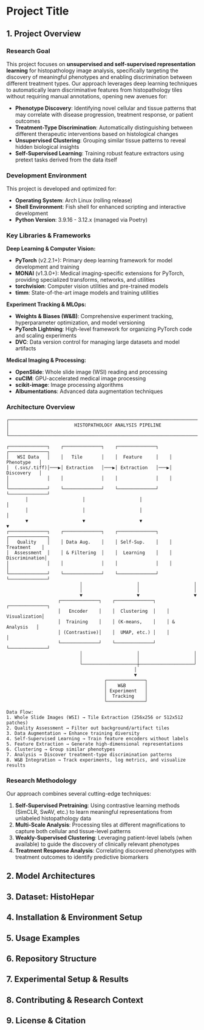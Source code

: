 # Project Title

## 1. Project Overview

### Research Goal

This project focuses on **unsupervised and self-supervised representation learning** for histopathology image analysis, specifically targeting the discovery of meaningful phenotypes and enabling discrimination between different treatment types. Our approach leverages deep learning techniques to automatically learn discriminative features from histopathology tiles without requiring manual annotations, opening new avenues for:

- **Phenotype Discovery**: Identifying novel cellular and tissue patterns that may correlate with disease progression, treatment response, or patient outcomes
- **Treatment-Type Discrimination**: Automatically distinguishing between different therapeutic interventions based on histological changes
- **Unsupervised Clustering**: Grouping similar tissue patterns to reveal hidden biological insights
- **Self-Supervised Learning**: Training robust feature extractors using pretext tasks derived from the data itself

### Development Environment

This project is developed and optimized for:
- **Operating System**: Arch Linux (rolling release)
- **Shell Environment**: Fish shell for enhanced scripting and interactive development
- **Python Version**: 3.9.16 - 3.12.x (managed via Poetry)

### Key Libraries & Frameworks

**Deep Learning & Computer Vision:**
- **PyTorch** (v2.2.1+): Primary deep learning framework for model development and training
- **MONAI** (v1.3.0+): Medical imaging-specific extensions for PyTorch, providing specialized transforms, networks, and utilities
- **torchvision**: Computer vision utilities and pre-trained models
- **timm**: State-of-the-art image models and training utilities

**Experiment Tracking & MLOps:**
- **Weights & Biases (W&B)**: Comprehensive experiment tracking, hyperparameter optimization, and model versioning
- **PyTorch Lightning**: High-level framework for organizing PyTorch code and scaling experiments
- **DVC**: Data version control for managing large datasets and model artifacts

**Medical Imaging & Processing:**
- **OpenSlide**: Whole slide image (WSI) reading and processing
- **cuCIM**: GPU-accelerated medical image processing
- **scikit-image**: Image processing algorithms
- **Albumentations**: Advanced data augmentation techniques

### Architecture Overview

```
┌─────────────────────────────────────────────────────────────────────────────┐
│                        HISTOPATHOLOGY ANALYSIS PIPELINE                     │
└─────────────────────────────────────────────────────────────────────────────┘

┌──────────────┐    ┌──────────────┐    ┌──────────────┐    ┌──────────────┐
│   WSI Data   │    │   Tile       │    │  Feature     │    │  Phenotype   │
│  (.svs/.tiff)│───▶│ Extraction   │───▶│ Extraction   │───▶│  Discovery   │
│              │    │              │    │              │    │              │
└──────────────┘    └──────────────┘    └──────────────┘    └──────────────┘
       │                    │                    │                    │
       │                    │                    │                    │
       ▼                    ▼                    ▼                    ▼
┌──────────────┐    ┌──────────────┐    ┌──────────────┐    ┌──────────────┐
│   Quality    │    │ Data Aug.    │    │ Self-Sup.    │    │ Treatment    │
│  Assessment  │    │ & Filtering  │    │  Learning    │    │ Discrimination│
│              │    │              │    │              │    │              │
└──────────────┘    └──────────────┘    └──────────────┘    └──────────────┘
                           │                    │                    │
                           │                    │                    │
                           ▼                    ▼                    ▼
                   ┌──────────────┐    ┌──────────────┐    ┌──────────────┐
                   │   Encoder    │    │  Clustering  │    │ Visualization│
                   │  Training    │    │ (K-means,    │    │ & Analysis   │
                   │ (Contrastive)│    │  UMAP, etc.) │    │              │
                   └──────────────┘    └──────────────┘    └──────────────┘
                           │                    │                    │
                           │                    │                    │
                           └────────────────────┼────────────────────┘
                                               │
                                               ▼
                                    ┌──────────────┐
                                    │    W&B       │
                                    │ Experiment   │
                                    │  Tracking    │
                                    └──────────────┘

Data Flow:
1. Whole Slide Images (WSI) → Tile Extraction (256x256 or 512x512 patches)
2. Quality Assessment → Filter out background/artifact tiles
3. Data Augmentation → Enhance training diversity
4. Self-Supervised Learning → Train feature encoders without labels
5. Feature Extraction → Generate high-dimensional representations
6. Clustering → Group similar phenotypes
7. Analysis → Discover treatment-type discrimination patterns
8. W&B Integration → Track experiments, log metrics, and visualize results
```

### Research Methodology

Our approach combines several cutting-edge techniques:

1. **Self-Supervised Pretraining**: Using contrastive learning methods (SimCLR, SwAV, etc.) to learn meaningful representations from unlabeled histopathology data
2. **Multi-Scale Analysis**: Processing tiles at different magnifications to capture both cellular and tissue-level patterns
3. **Weakly-Supervised Clustering**: Leveraging patient-level labels (when available) to guide the discovery of clinically relevant phenotypes
4. **Treatment Response Analysis**: Correlating discovered phenotypes with treatment outcomes to identify predictive biomarkers

## 2. Model Architectures

## 3. Dataset: HistoHepar

## 4. Installation & Environment Setup

## 5. Usage Examples

## 6. Repository Structure

## 7. Experimental Setup & Results

## 8. Contributing & Research Context

## 9. License & Citation
